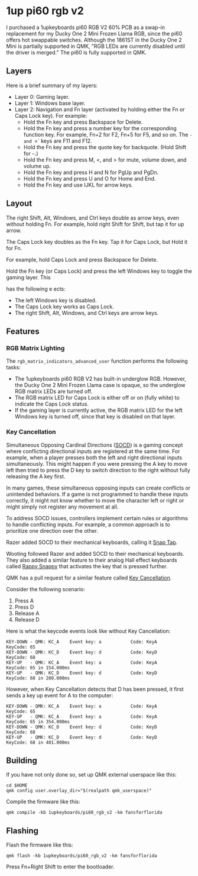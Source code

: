 # 1up pi60 rgb v2

I purchased a 1upkeyboards pi60 RGB V2 60% PCB as a swap-in replacement for my Ducky One 2 Mini Frozen Llama RGB, since the pi60 offers hot swappable switches. Although the 1861ST in the  Ducky One 2 Mini is partially supported in QMK, "RGB LEDs are currently disabled until the driver is merged." The pi60 is fully supported in QMK.

## Layers

Here is a brief summary of my layers:

* Layer 0: Gaming layer.
* Layer 1: Windows base layer.
* Layer 2: Navigation and Fn layer (activated by holding either the Fn or Caps Lock key). For example:
  * Hold the Fn key and press Backspace for Delete.
  * Hold the Fn key and press a number key for the corresponding function key.
For example, Fn+2 for F2, Fn+5 for F5, and so on. The `-
 and `=` keys are F11 and F12.
  * Hold the Fn key and press the quote key for backquote. (Hold Shift for `~`.)
  * Hold the Fn key and press M, <, and > for mute, volume down, and volume up.
  * Hold the Fn key and press H and N for PgUp and PgDn.
  * Hold the Fn key and press U and O for Home and End.
  * Hold the Fn key and use IJKL for arrow keys.

## Layout

The right Shift, Alt, Windows, and Ctrl keys double as arrow keys, even without holding Fn. For example, hold right Shift for Shift, but tap it for up arrow.

The Caps Lock key doubles as the Fn key. Tap it for Caps Lock, but Hold it for Fn.

For example, hold Caps Lock and press Backspace for Delete.

Hold the Fn key (or Caps Lock) and press the left Windows key to toggle the gaming layer. This

has the following e ects:

* The left Windows key is disabled.
* The Caps Lock key works as Caps Lock.
* The right Shift, Alt, Windows, and Ctrl keys are arrow keys.

## Features

### RGB Matrix Lighting

The `rgb_matrix_indicators_advanced_user` function performs the following tasks:

* The 1upkeyboards pi60 RGB V2 has built-in underglow RGB. However, the Ducky One 2 Mini Frozen Llama case is opaque, so the underglow RGB matrix LEDs are turned off.
* The RGB matrix LED for Caps Lock is either off or on (fully white) to indicate the Caps Lock status.
* If the gaming layer is currently active, the RGB matrix LED for the left Windows key is turned off, since that key is disabled on that layer.

### Key Cancellation

Simultaneous Opposing Cardinal Directions ([SOCD](https://www.hitboxarcade.com/blogs/support/what-is-socd)) is a gaming concept where conflicting directional inputs are registered at the same time. For example, when a player presses both the left and right directional inputs simultaneously. This might happen if you were pressing the A key to move left then tried to press the D key to switch direction to the right without fully releasing the A key first.

In many games, these simultaneous opposing inputs can create conflicts or unintended behaviors. If a game is not programmed to handle these inputs correctly, it might not know whether to move the character left or right or might simply not register any movement at all.

To address SOCD issues, controllers implement certain rules or algorithms to handle conflicting inputs. For example, a common approach is to prioritize one direction over the other.

Razer added SOCD to their mechanical keyboards, calling it [Snap Tap](https://youtu.be/Feny5bs2JCg).

Wooting followed Razer and added SOCD to their mechanical keyboards. They also added a similar feature to their analog Hall effect keyboards called [Rappy Snappy](https://youtu.be/Uzv4bmtir3k) that activates the key that is pressed further.

QMK has a pull request for a similar feature called [Key Cancellation](https://github.com/qmk/qmk_firmware/pull/24000).

Consider the following scenario:

1. Press A
2. Press D
3. Release A
4. Release D

Here is what the keycode events look like without Key Cancellation:

```
KEY-DOWN - QMK: KC_A    Event key: a           Code: KeyA          KeyCode: 65
KEY-DOWN - QMK: KC_D    Event key: d           Code: KeyD          KeyCode: 68
KEY-UP   - QMK: KC_A    Event key: a           Code: KeyA          KeyCode: 65 in 154.000ms
KEY-UP   - QMK: KC_D    Event key: d           Code: KeyD          KeyCode: 68 in 280.000ms
```

However, when Key Cancellation detects that D has been pressed, it first sends a key up event for A to the computer:

```
KEY-DOWN - QMK: KC_A    Event key: a           Code: KeyA          KeyCode: 65
KEY-UP   - QMK: KC_A    Event key: a           Code: KeyA          KeyCode: 65 in 354.000ms
KEY-DOWN - QMK: KC_D    Event key: d           Code: KeyD          KeyCode: 68
KEY-UP   - QMK: KC_D    Event key: d           Code: KeyD          KeyCode: 68 in 401.000ms
```

## Building

If you have not only done so, set up QMK external userspace like this:

```
cd $HOME
qmk config user.overlay_dir="$(realpath qmk_userspace)"
```

Compile the firmware like this:

```
qmk compile -kb 1upkeyboards/pi60_rgb_v2 -km fansforflorida
```

## Flashing

Flash the firmware like this:

```
qmk flash -kb 1upkeyboards/pi60_rgb_v2 -km fansforflorida
```

Press Fn+Right Shift to enter the bootloader.
